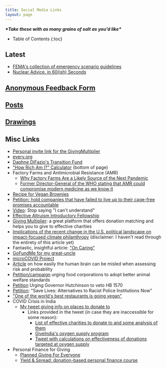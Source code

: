 ```yaml
---
title: Social Media Links
layout: page
---
```

***\*Take these with as many grains of salt as you'd like\****

- Table of Contents
{:toc}

## Latest

- [FEMA's collection of emergency scenario guidelines](https://www.ready.gov/sites/default/files/2021-01/ready_full-suite_hazard-info-sheets.pdf)
- [Nuclear Advice, in 60(ish) Seconds](https://nuclearadvice.org/)

## [Anonymous Feedback Form](https://www.cognitoforms.com/Independent40/anonymousfeedbackforsean)
## [Posts](https://thesre.github.io/oldSite/posts/)
## [Drawings](https://thesre.github.io/oldSite/interests/drawing.html)
## Misc Links
- [Personal invite link for the GivingMultiplier](https://givingmultiplier.org/invite/8A0F0D21)
- [every.org](https://every.org)
- [Daphne DiFazio's Transition Fund](https://gofund.me/c7d84073)
- ["How Rich Am I?" Calculator](https://www.givingwhatwecan.org/) (bottom of page)
- Factory Farms and Antimicrobial Resistance (AMR)
  - [Why Factory Farms Are a Likely Source of the Next Pandemic](https://www.youtube.com/watch?v=hwuujiHvduc)
  - [Former Director-General of the WHO stating that AMR could compromise modern medicine
    as we know it](https://www.youtube.com/watch?v=jQPAz9tOOWM)
- [Recipe for Vegan
  Brownies](https://minimalistbaker.com/4-ingredient-vegan-easy-brownies/)
- [Petition: hold companies that have failed to live up to
their cage-free promises accountable](https://thehumaneleague.org/cage-free-eggspose)
- [Video](https://youtu.be/chALQCm9VgE): Stop saying "I can't understand"
- [Effective Altruism Introductory
  Fellowship](https://www.effectivealtruism.org/virtual-programs/introductory-fellowship/)
- [Giving Multiplier](https://givingmultiplier.org/): a great platform that offers donation
matching and helps you to give to effective charities
- [Implications of the recent change in the U.S. political landscape on impact-focused
  climate
  philanthropy](https://founderspledge.com/stories/the-implications-of-bidens-victory-for-impact-focused-climate-philanthropy)
  (disclaimer: I haven't read through the entirety of this article yet) 
- Fantastic, insightful article: ["On Caring"](http://mindingourway.com/on-caring/)
- [GoFundMe for my great-uncle](https://gofund.me/2df069d3)
- [microCOVID Project](https://www.microcovid.org/about)
- [Article](https://arstechnica.com/science/2011/06/risk-probability-and-how-our-brains-are-easily-misled)
  on how easily the human brain can be misled when assessing risk and probability 
- [Petition/campaign](https://actnow.thehumaneleague.org/corporate-cruelty/) urging food
  corporations to adopt better animal welfare standards
- [Petition](https://action.aclu.org/send-message/ar-veto-hb1570) Urging Governor
  Hutchinson to veto HB 1570 
- [Petition](https://action.aclu.org/send-message/save-lives-alternatives-racist-police-institutions-now):
  "Save Lives: Alternatives to Racist Police Institutions Now" 
- ["One of the world's best restaurants is going
  vegan"](https://www.cnn.com/2021/05/03/business/eleven-madison-park-meatless-trnd/index.html)
- COVID Crisis in India
  - [My tweet giving info on places to donate to](https://twitter.com/seansre/status/1391129494635880454)
    - Links provided in the tweet (in case they are inaccessible for some reason):
      - [List of effective charities to donate to and some analysis of
        them](https://docs.google.com/document/d/19sYlSoGamIBK2Eq9Sp8bxaEg24EEmbT8KCQCgMgAxHM/edit)
      - [GiveIndia's oxygen supply program](https://covid.giveindia.org/oxygen/)
      - [Tweet with calculations on effectiveness of donations targeted at oxygen
        supply](https://twitter.com/technocrypto/status/1388944290626347015)
- Personal Finance for Giving
  - [Planned Giving For Everyone](https://aaronhamlin.medium.com/planned-giving-for-everyone-15b9baf88632)
  - [Yield & Spread: donation-based personal finance course](https://yieldandspread.wixsite.com/personal-finance)

